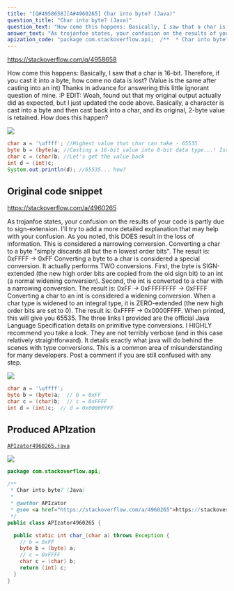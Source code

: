 ```yaml
---
title: "[Q#4958658][A#4960265] Char into byte? (Java)"
question_title: "Char into byte? (Java)"
question_text: "How come this happens: Basically, I saw that a char is 16-bit. Therefore, if you cast it into a byte, how come no data is lost? (Value is the same after casting into an int) Thanks in advance for answering this little ignorant question of mine. :P EDIT: Woah, found out that my original output actually did as expected, but I just updated the code above. Basically, a character is cast into a byte and then cast back into a char, and its original, 2-byte value is retained. How does this happen?"
answer_text: "As trojanfoe states, your confusion on the results of your code is partly due to sign-extension.  I'll try to add a more detailed explanation that may help with your confusion. As you noted, this DOES result in the loss of information.  This is considered a narrowing conversion.  Converting a char to a byte \"simply discards all but the n lowest order bits\". The result is:  0xFFFF -> 0xFF Converting a byte to a char is considered a special conversion.  It actually performs TWO conversions.  First, the byte is SIGN-extended (the new high order bits are copied from the old sign bit) to an int (a normal widening conversion).  Second, the int is converted to a char with a narrowing conversion. The result is:  0xFF -> 0xFFFFFFFF -> 0xFFFF Converting a char to an int is considered a widening conversion.  When a char type is widened to an integral type, it is ZERO-extended (the new high order bits are set to 0). The result is:  0xFFFF -> 0x0000FFFF.  When printed, this will give you 65535. The three links I provided are the official Java Language Specification details on primitive type conversions.  I HIGHLY recommend you take a look.  They are not terribly verbose (and in this case relatively straightforward).  It details exactly what java will do behind the scenes with type conversions.  This is a common area of misunderstanding for many developers.  Post a comment if you are still confused with any step."
apization_code: "package com.stackoverflow.api;  /**  * Char into byte? (Java)  *  * @author APIzator  * @see <a href=\"https://stackoverflow.com/a/4960265\">https://stackoverflow.com/a/4960265</a>  */ public class APIzator4960265 {    public static int char_(char a) throws Exception {     // b = 0xFF     byte b = (byte) a;     // c = 0xFFFF     char c = (char) b;     return (int) c;   } }"
---
```


https://stackoverflow.com/q/4958658

How come this happens:
Basically, I saw that a char is 16-bit. Therefore, if you cast it into a byte, how come no data is lost? (Value is the same after casting into an int)
Thanks in advance for answering this little ignorant question of mine. :P
EDIT: Woah, found out that my original output actually did as expected, but I just updated the code above. Basically, a character is cast into a byte and then cast back into a char, and its original, 2-byte value is retained. How does this happen?


<div class="code-logo"><img src="/stackoverflow.png" /></div>

```java
char a = '\uffff'; //Highest value that char can take - 65535
byte b = (byte)a; //Casting a 16-bit value into 8-bit data type...! Isn't data lost here?
char c = (char)b; //Let's get the value back
int d = (int)c;
System.out.println(d); //65535... how?
```


## Original code snippet

https://stackoverflow.com/a/4960265

As trojanfoe states, your confusion on the results of your code is partly due to sign-extension.  I&#x27;ll try to add a more detailed explanation that may help with your confusion.
As you noted, this DOES result in the loss of information.  This is considered a narrowing conversion.  Converting a char to a byte &quot;simply discards all but the n lowest order bits&quot;.
The result is:  0xFFFF -&gt; 0xFF
Converting a byte to a char is considered a special conversion.  It actually performs TWO conversions.  First, the byte is SIGN-extended (the new high order bits are copied from the old sign bit) to an int (a normal widening conversion).  Second, the int is converted to a char with a narrowing conversion.
The result is:  0xFF -&gt; 0xFFFFFFFF -&gt; 0xFFFF
Converting a char to an int is considered a widening conversion.  When a char type is widened to an integral type, it is ZERO-extended (the new high order bits are set to 0).
The result is:  0xFFFF -&gt; 0x0000FFFF.  When printed, this will give you 65535.
The three links I provided are the official Java Language Specification details on primitive type conversions.  I HIGHLY recommend you take a look.  They are not terribly verbose (and in this case relatively straightforward).  It details exactly what java will do behind the scenes with type conversions.  This is a common area of misunderstanding for many developers.  Post a comment if you are still confused with any step.

<div class="code-logo"><img src="/stackoverflow.png" /></div>

```java
char a = '\uffff';
byte b = (byte)a;  // b = 0xFF
char c = (char)b;  // c = 0xFFFF
int d = (int)c;  // d = 0x0000FFFF
```

## Produced APIzation

[`APIzator4960265.java`](https://github.com/blind-papers/apization-temp-data/raw/main/search/APIzator4960265.java)

<div class="code-logo"><img src="/apizator.png" /></div>

```java
package com.stackoverflow.api;

/**
 * Char into byte? (Java)
 *
 * @author APIzator
 * @see <a href="https://stackoverflow.com/a/4960265">https://stackoverflow.com/a/4960265</a>
 */
public class APIzator4960265 {

  public static int char_(char a) throws Exception {
    // b = 0xFF
    byte b = (byte) a;
    // c = 0xFFFF
    char c = (char) b;
    return (int) c;
  }
}

```